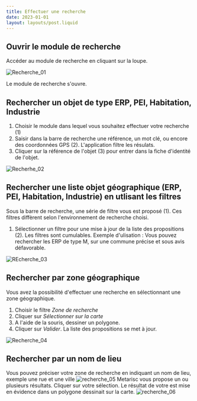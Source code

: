 ```yaml
---
title: Effectuer une recherche
date: 2023-01-01
layout: layouts/post.liquid
---
```


##  Ouvrir le module de recherche

   Accéder au module de recherche en cliquant sur la loupe. 


 ![Recherche_01](https://metarisc-docs.s3.fr-par.scw.cloud/images/Recherche/recherche_01%201024.png)

Le module de recherche s'ouvre. 

## Rechercher un objet de type ERP, PEI, Habitation, Industrie


1. Choisir le module dans lequel vous souhaitez effectuer votre recherche (1) 
2. Saisir dans la barre de recherche une référence, un mot clé, ou encore des coordonnées GPS (2). L'application filtre les résulats.
3. Cliquer sur la référence de l'objet (3) pour entrer dans la fiche d'identité de l'objet.

![Recherhe_02](https://metarisc-docs.s3.fr-par.scw.cloud/images/Recherche/recherche_02.jpg)

## Rechercher une liste objet géographique (ERP, PEI, Habitation, Industrie) en utlisant les filtres
Sous la barre de recherche, une série de filtre vous est proposé (1). Ces filtres diffèrent selon l'environnement de recherche choisi.
1. Sélectionner un filtre pour une mise à jour de la liste des propositions (2). 
   Les filtres sont cumulables. 
   Exemple d'ulisation : Vous pouvez rechercher les ERP de type M, sur une commune précise et sous avis défavorable.
   
![REcherche_03](https://metarisc-docs.s3.fr-par.scw.cloud/images/Recherche/recherche_03.jpg) 

## Rechercher par zone géographique
Vous avez la possibilité d'effectuer une recherche en sélectionnant une zone géographique.
1. Choisir le filtre *Zone de recherche*
2. Cliquer sur *Sélectionner sur la carte*
3. A l'aide de la souris, dessiner un polygone.
4. Cliquer sur *Valider*. 
La liste des propositions se met à jour. 

![Recherche_04](https://metarisc-docs.s3.fr-par.scw.cloud/images/Recherche/recherche_04.jpg)

## Rechercher par un nom de lieu
Vous pouvez préciser votre zone de recherche en indiquant un nom de lieu, exemple une rue et une ville 
![recherche_05](https://metarisc-docs.s3.fr-par.scw.cloud/images/Recherche/recherche_05_1024.jpg)
Metarisc vous propose un ou plusieurs résultats.
Cliquer sur votre sélection. 
Le résultat de votre est mise en évidence dans un polygone dessinait sur la carte. 
![recherche_06](https://metarisc-docs.s3.fr-par.scw.cloud/images/Recherche/recherche_06_1024.jpg)
